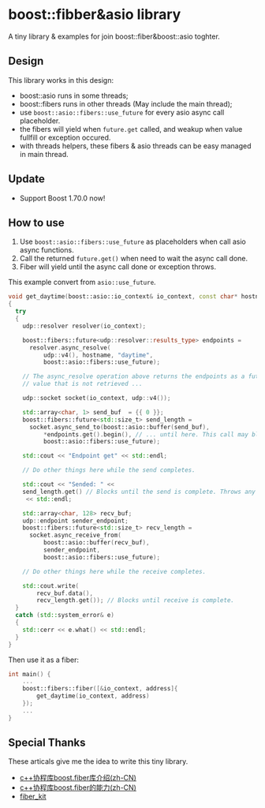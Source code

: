 # boost::fibber&asio library

A tiny library &amp; examples for join boost::fiber&amp;boost::asio toghter.

## Design

This library works in this design:

* boost::asio runs in some threads;
* boost::fibers runs in other threads (May include the main thread);
* use `boost::asio::fibers::use_future` for every asio async call placeholder.
* the fibers will yield when `future.get` called, and weakup when value fullfill or exception occured.
* with threads helpers, these fibers & asio threads can be easy managed in main thread.

## Update

* Support Boost 1.70.0 now!

## How to use

1. Use `boost::asio::fibers::use_future` as placeholders when call asio async functions.
2. Call the returned `future.get()` when need to wait the async call done.
3. Fiber will yield until the async call done or exception throws.

This example convert from `asio::use_future`.

```CPP
void get_daytime(boost::asio::io_context& io_context, const char* hostname)
{
  try
  {
    udp::resolver resolver(io_context);

    boost::fibers::future<udp::resolver::results_type> endpoints =
      resolver.async_resolve(
          udp::v4(), hostname, "daytime",
          boost::asio::fibers::use_future);

    // The async_resolve operation above returns the endpoints as a future
    // value that is not retrieved ...

    udp::socket socket(io_context, udp::v4());

    std::array<char, 1> send_buf  = {{ 0 }};
    boost::fibers::future<std::size_t> send_length =
      socket.async_send_to(boost::asio::buffer(send_buf),
          *endpoints.get().begin(), // ... until here. This call may block.
          boost::asio::fibers::use_future);

    std::cout << "Endpoint get" << std::endl;

    // Do other things here while the send completes.

    std::cout << "Sended: " <<
    send_length.get() // Blocks until the send is complete. Throws any errors.
     << std::endl;

    std::array<char, 128> recv_buf;
    udp::endpoint sender_endpoint;
    boost::fibers::future<std::size_t> recv_length =
      socket.async_receive_from(
          boost::asio::buffer(recv_buf),
          sender_endpoint,
          boost::asio::fibers::use_future);

    // Do other things here while the receive completes.

    std::cout.write(
        recv_buf.data(),
        recv_length.get()); // Blocks until receive is complete.
  }
  catch (std::system_error& e)
  {
    std::cerr << e.what() << std::endl;
  }
}

```

Then use it as a fiber:

```CPP
int main() {
    ...
    boost::fibers::fiber([&io_context, address]{
        get_daytime(io_context, address)
    });
    ...
}
```

## Special Thanks

These articals give me the idea to write this tiny library.

* [c++协程库boost.fiber库介绍(zh-CN)](https://zhuanlan.zhihu.com/p/39807017)
* [c++协程库boost.fiber的能力(zh-CN)](https://zhuanlan.zhihu.com/p/45665910)
* [fiber_kit](https://github.com/jxfwinter/fiber_kit)
